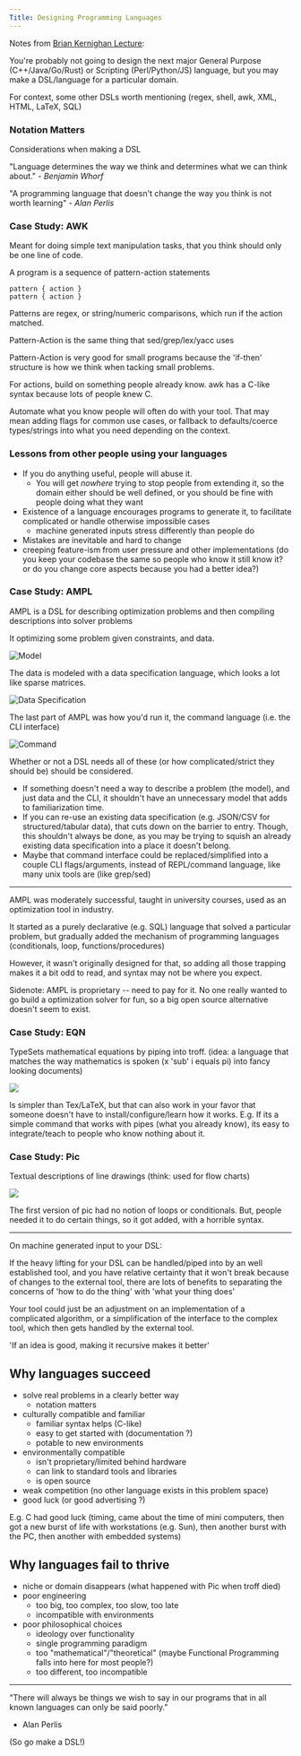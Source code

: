 ```yaml
---
Title: Designing Programming Languages
---
```


Notes from [Brian Kernighan Lecture](https://www.youtube.com/watch?v=Sg4U4r_AgJU):

You're probably not going to design the next major General Purpose (C++/Java/Go/Rust) or Scripting (Perl/Python/JS) language, but you may make a DSL/language for a particular domain.

For context, some other DSLs worth mentioning (regex, shell, awk, XML, HTML, LaTeX, SQL)

### Notation Matters

Considerations when making a DSL

"Language determines the way we think and determines what we can think about." - _Benjamin Whorf_

"A programming language that doesn't change the way you think is not worth learning" - _Alan Perlis_

### Case Study: AWK

Meant for doing simple text manipulation tasks, that you think should only be one line of code.

A program is a sequence of pattern-action statements

```
pattern { action }
pattern { action }
```

Patterns are regex, or string/numeric comparisons, which run if the action matched.

Pattern-Action is the same thing that sed/grep/lex/yacc uses

Pattern-Action is very good for small programs because the 'if-then' structure is how we think when tacking small problems.

For actions, build on something people already know. awk has a C-like syntax because lots of people knew C.

Automate what you know people will often do with your tool. That may mean adding flags for common use cases, or fallback to defaults/coerce types/strings into what you need depending on the context.

### Lessons from other people using your languages

- If you do anything useful, people will abuse it.
  - You will get _nowhere_ trying to stop people from extending it, so the domain either should be well defined, or you should be fine with people doing what they want
- Existence of a language encourages programs to generate it, to facilitate complicated or handle otherwise impossible cases
  - machine generated inputs stress differently than people do
- Mistakes are inevitable and hard to change
- creeping feature-ism from user pressure and other implementations (do you keep your codebase the same so people who know it still know it? or do you change core aspects because you had a better idea?)

### Case Study: AMPL

AMPL is a DSL for describing optimization problems and then compiling descriptions into solver problems

It optimizing some problem given constraints, and data.

![Model](images/model.png)

The data is modeled with a data specification language, which looks a lot like sparse matrices.

![Data Specification](images/data.png)

The last part of AMPL was how you'd run it, the command language (i.e. the CLI interface)

![Command](images/command.png)

Whether or not a DSL needs all of these (or how complicated/strict they should be) should be considered.

- If something doesn't need a way to describe a problem (the model), and just data and the CLI, it shouldn't have an unnecessary model that adds to familiarization time.
- If you can re-use an existing data specification (e.g. JSON/CSV for structured/tabular data), that cuts down on the barrier to entry. Though, this shouldn't always be done, as you may be trying to squish an already existing data specification into a place it doesn't belong.
- Maybe that command interface could be replaced/simplified into a couple CLI flags/arguments, instead of REPL/command language, like many unix tools are (like grep/sed)

---

AMPL was moderately successful, taught in university courses, used as an optimization tool in industry.

It started as a purely declarative (e.g. SQL) language that solved a particular problem, but gradually added the mechanism of programming languages (conditionals, loop, functions/procedures)

However, it wasn't originally designed for that, so adding all those trapping makes it a bit odd to read, and syntax may not be where you expect.

Sidenote: AMPL is proprietary -- need to pay for it. No one really wanted to go build a optimization solver for fun, so a big open source alternative doesn't seem to exist.

### Case Study: EQN

TypeSets mathematical equations by piping into troff. (idea: a language that matches the way mathematics is spoken (x 'sub' i equals pi) into fancy looking documents)

![](images/eqn.png)

Is simpler than Tex/LaTeX, but that can also work in your favor that someone doesn't have to install/configure/learn how it works. E.g. If its a simple command that works with pipes (what you already know), its easy to integrate/teach to people who know nothing about it.

### Case Study: Pic

Textual descriptions of line drawings (think: used for flow charts)

![](images/pic.png)

The first version of pic had no notion of loops or conditionals. But, people needed it to do certain things, so it got added, with a horrible syntax.

---

On machine generated input to your DSL:

If the heavy lifting for your DSL can be handled/piped into by an well established tool, and you have relative certainty that it won't break because of changes to the external tool, there are lots of benefits to separating the concerns of 'how to do the thing' with 'what your thing does'

Your tool could just be an adjustment on an implementation of a complicated algorithm, or a simplification of the interface to the complex tool, which then gets handled by the external tool.

'If an idea is good, making it recursive makes it better'

## Why languages succeed

- solve real problems in a clearly better way
  - notation matters
- culturally compatible and familiar
  - familiar syntax helps (C-like)
  - easy to get started with (documentation ?)
  - potable to new environments
- environmentally compatible
  - isn't proprietary/limited behind hardware
  - can link to standard tools and libraries
  - is open source
- weak competition (no other language exists in this problem space)
- good luck (or good advertising ?)

E.g. C had good luck (timing, came about the time of mini computers, then got a new burst of life with workstations (e.g. Sun), then another burst with the PC, then another with embedded systems)

## Why languages fail to thrive

- niche or domain disappears (what happened with Pic when troff died)
- poor engineering
  - too big, too complex, too slow, too late
  - incompatible with environments
- poor philosophical choices
  - ideology over functionality
  - single programming paradigm
  - too "mathematical"/"theoretical" (maybe Functional Programming falls into here for most people?)
  - too different, too incompatible

---

"There will always be things we wish to say in our programs that in all known languages can only be said poorly."

- Alan Perlis

(So go make a DSL!)
